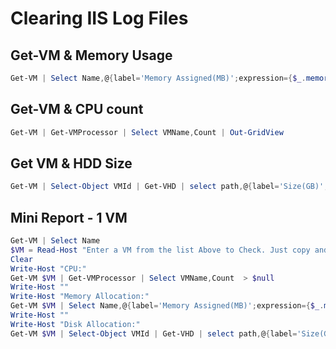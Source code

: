 # Clearing IIS Log Files

## Get-VM & Memory Usage
```Powershell
Get-VM | Select Name,@{label='Memory Assigned(MB)';expression={$_.memoryassigned/1mb -as [int]}} | out-gridview
```

## Get-VM & CPU count
```Powershell
Get-VM | Get-VMProcessor | Select VMName,Count | Out-GridView
```

## Get VM & HDD Size
```Powershell
Get-VM | Select-Object VMId | Get-VHD | select path,@{label='Size(GB)';expression={$_.size/1gb -as [int]}}
```

## Mini Report - 1 VM
```Powershell
Get-VM | Select Name
$VM = Read-Host "Enter a VM from the list Above to Check. Just copy and paste. "  > $null
Clear
Write-Host "CPU:"
Get-VM $VM | Get-VMProcessor | Select VMName,Count  > $null
Write-Host ""
Write-Host "Memory Allocation:"
Get-VM $VM | Select Name,@{label='Memory Assigned(MB)';expression={$_.memoryassigned/1mb -as [int]}}  > $null
Write-Host ""
Write-Host "Disk Allocation:"
Get-VM $VM | Select-Object VMId | Get-VHD | select path,@{label='Size(GB)';expression={$_.size/1gb -as [int]}}  > $null
